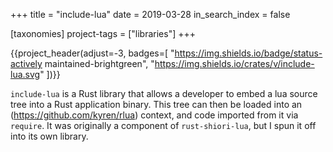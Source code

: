+++
title = "include-lua"
date = 2019-03-28
in_search_index = false

[taxonomies]
project-tags = ["libraries"]
+++

{{project_header(adjust=-3, badges=[
    "https://img.shields.io/badge/status-actively maintained-brightgreen", "https://img.shields.io/crates/v/include-lua.svg"
])}}

`include-lua` is a Rust library that allows a developer to embed a lua source tree into a Rust application binary. This tree can then be loaded into an (https://github.com/kyren/rlua) context, and code imported from it via `require`. It was originally a component of `rust-shiori-lua`, but I spun it off into its own library.